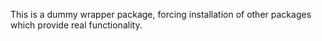 This is a dummy wrapper package, forcing installation of other packages which
provide real functionality.
